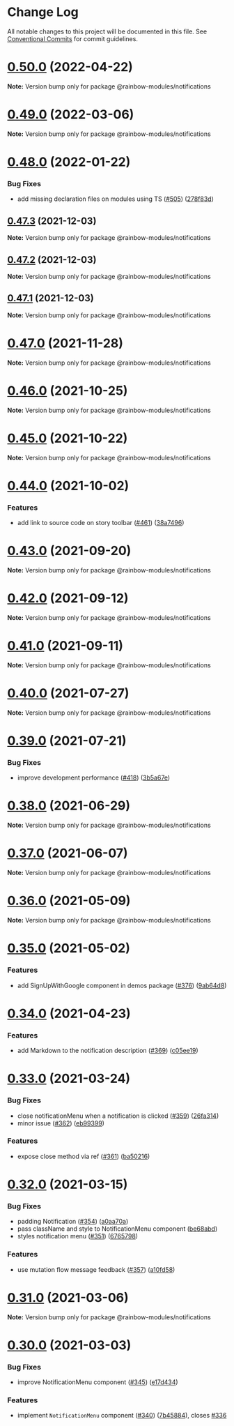 # Change Log

All notable changes to this project will be documented in this file.
See [Conventional Commits](https://conventionalcommits.org) for commit guidelines.

# [0.50.0](https://github.com/nexxtway/rainbow-modules/compare/v0.49.0...v0.50.0) (2022-04-22)

**Note:** Version bump only for package @rainbow-modules/notifications

# [0.49.0](https://github.com/nexxtway/rainbow-modules/compare/v0.48.0...v0.49.0) (2022-03-06)

**Note:** Version bump only for package @rainbow-modules/notifications

# [0.48.0](https://github.com/nexxtway/rainbow-modules/compare/v0.47.3...v0.48.0) (2022-01-22)

### Bug Fixes

-   add missing declaration files on modules using TS ([#505](https://github.com/nexxtway/rainbow-modules/issues/505)) ([278f83d](https://github.com/nexxtway/rainbow-modules/commit/278f83d690ec0adb5df9c88e9d17046a052a2a6d))

## [0.47.3](https://github.com/nexxtway/rainbow-modules/compare/v0.47.2...v0.47.3) (2021-12-03)

**Note:** Version bump only for package @rainbow-modules/notifications

## [0.47.2](https://github.com/nexxtway/rainbow-modules/compare/v0.47.1...v0.47.2) (2021-12-03)

**Note:** Version bump only for package @rainbow-modules/notifications

## [0.47.1](https://github.com/nexxtway/rainbow-modules/compare/v0.47.0...v0.47.1) (2021-12-03)

**Note:** Version bump only for package @rainbow-modules/notifications

# [0.47.0](https://github.com/nexxtway/rainbow-modules/compare/v0.46.0...v0.47.0) (2021-11-28)

**Note:** Version bump only for package @rainbow-modules/notifications

# [0.46.0](https://github.com/nexxtway/rainbow-modules/compare/v0.45.0...v0.46.0) (2021-10-25)

**Note:** Version bump only for package @rainbow-modules/notifications

# [0.45.0](https://github.com/nexxtway/rainbow-modules/compare/v0.44.0...v0.45.0) (2021-10-22)

**Note:** Version bump only for package @rainbow-modules/notifications

# [0.44.0](https://github.com/nexxtway/rainbow-modules/compare/v0.43.0...v0.44.0) (2021-10-02)

### Features

-   add link to source code on story toolbar ([#461](https://github.com/nexxtway/rainbow-modules/issues/461)) ([38a7496](https://github.com/nexxtway/rainbow-modules/commit/38a749602867f4406617d6bde00be8cd59caf31e))

# [0.43.0](https://github.com/nexxtway/rainbow-modules/compare/v0.42.0...v0.43.0) (2021-09-20)

**Note:** Version bump only for package @rainbow-modules/notifications

# [0.42.0](https://github.com/nexxtway/rainbow-modules/compare/v0.41.0...v0.42.0) (2021-09-12)

**Note:** Version bump only for package @rainbow-modules/notifications

# [0.41.0](https://github.com/nexxtway/rainbow-modules/compare/v0.40.1...v0.41.0) (2021-09-11)

**Note:** Version bump only for package @rainbow-modules/notifications

# [0.40.0](https://github.com/nexxtway/rainbow-modules/compare/v0.39.4...v0.40.0) (2021-07-27)

**Note:** Version bump only for package @rainbow-modules/notifications

# [0.39.0](https://github.com/nexxtway/rainbow-modules/compare/v0.38.0...v0.39.0) (2021-07-21)

### Bug Fixes

-   improve development performance ([#418](https://github.com/nexxtway/rainbow-modules/issues/418)) ([3b5a67e](https://github.com/nexxtway/rainbow-modules/commit/3b5a67ecd9ac483ff6f7540ec2b74dd5eb0e950f))

# [0.38.0](https://github.com/nexxtway/rainbow-modules/compare/v0.37.0...v0.38.0) (2021-06-29)

**Note:** Version bump only for package @rainbow-modules/notifications

# [0.37.0](https://github.com/nexxtway/rainbow-modules/compare/v0.36.0...v0.37.0) (2021-06-07)

**Note:** Version bump only for package @rainbow-modules/notifications

# [0.36.0](https://github.com/nexxtway/rainbow-modules/compare/v0.35.2...v0.36.0) (2021-05-09)

**Note:** Version bump only for package @rainbow-modules/notifications

# [0.35.0](https://github.com/nexxtway/rainbow-modules/compare/v0.34.0...v0.35.0) (2021-05-02)

### Features

-   add SignUpWithGoogle component in demos package ([#376](https://github.com/nexxtway/rainbow-modules/issues/376)) ([9ab64d8](https://github.com/nexxtway/rainbow-modules/commit/9ab64d81ad229f3caa9fb873ae0bd16c8975ff41))

# [0.34.0](https://github.com/nexxtway/rainbow-modules/compare/v0.33.0...v0.34.0) (2021-04-23)

### Features

-   add Markdown to the notification description ([#369](https://github.com/nexxtway/rainbow-modules/issues/369)) ([c05ee19](https://github.com/nexxtway/rainbow-modules/commit/c05ee1963de4e2e33e00148a9011cc15a6700499))

# [0.33.0](https://github.com/nexxtway/rainbow-modules/compare/v0.32.0...v0.33.0) (2021-03-24)

### Bug Fixes

-   close notificationMenu when a notification is clicked ([#359](https://github.com/nexxtway/rainbow-modules/issues/359)) ([26fa314](https://github.com/nexxtway/rainbow-modules/commit/26fa314044c68c91f6c2e5d19835c1a86d2c347d))
-   minor issue ([#362](https://github.com/nexxtway/rainbow-modules/issues/362)) ([eb99399](https://github.com/nexxtway/rainbow-modules/commit/eb99399a2ffe65d9182431dd190eeef6d7ec4091))

### Features

-   expose close method via ref ([#361](https://github.com/nexxtway/rainbow-modules/issues/361)) ([ba50216](https://github.com/nexxtway/rainbow-modules/commit/ba50216a29814dd9f50b3145cd782d928322978f))

# [0.32.0](https://github.com/nexxtway/rainbow-modules/compare/v0.31.0...v0.32.0) (2021-03-15)

### Bug Fixes

-   padding Notification ([#354](https://github.com/nexxtway/rainbow-modules/issues/354)) ([a0aa70a](https://github.com/nexxtway/rainbow-modules/commit/a0aa70aa10be6244a9d0df8bf8db7f65dbc32429))
-   pass className and style to NotificationMenu component ([be68abd](https://github.com/nexxtway/rainbow-modules/commit/be68abd61c280ee70b03ee445eb308fb4b50d1fe))
-   styles notification menu ([#351](https://github.com/nexxtway/rainbow-modules/issues/351)) ([6765798](https://github.com/nexxtway/rainbow-modules/commit/67657983152cac66fdf3f9e876df7f4f6d213a77))

### Features

-   use mutation flow message feedback ([#357](https://github.com/nexxtway/rainbow-modules/issues/357)) ([a10fd58](https://github.com/nexxtway/rainbow-modules/commit/a10fd58954e547ec67ec98bdb872576bb6c780e0))

# [0.31.0](https://github.com/nexxtway/rainbow-modules/compare/v0.30.0...v0.31.0) (2021-03-06)

**Note:** Version bump only for package @rainbow-modules/notifications

# [0.30.0](https://github.com/nexxtway/rainbow-modules/compare/v0.29.0...v0.30.0) (2021-03-03)

### Bug Fixes

-   improve NotificationMenu component ([#345](https://github.com/nexxtway/rainbow-modules/issues/345)) ([e17d434](https://github.com/nexxtway/rainbow-modules/commit/e17d4349bcde51a5c1b1c6d6607cddbda925cb4c))

### Features

-   implement `NotificationMenu` component ([#340](https://github.com/nexxtway/rainbow-modules/issues/340)) ([7b45884](https://github.com/nexxtway/rainbow-modules/commit/7b4588441f04287835cfe0ae40dae34e3d6b4b07)), closes [#336](https://github.com/nexxtway/rainbow-modules/issues/336)
